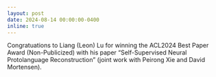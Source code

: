 ```yaml
---
layout: post
date: 2024-08-14 00:00:00-0400  
inline: true
---
```

Congratuations to Liang (Leon) Lu for winning the ACL2024 Best Paper Award (Non-Publicized) with his paper “Self-Supervised Neural Protolanguage Reconstruction” (joint work with Peirong Xie and David Mortensen).